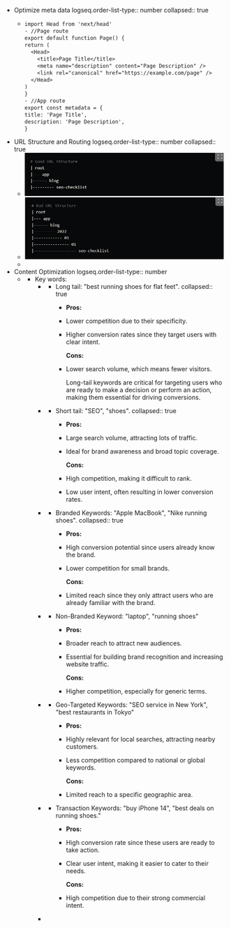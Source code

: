 - Optimize meta data
  logseq.order-list-type:: number
  collapsed:: true
	- ```
	  import Head from 'next/head'
	  - //Page route
	  export default function Page() {
	  return (
	    <Head>
	      <title>Page Title</title>
	      <meta name="description" content="Page Description" />
	      <link rel="canonical" href="https://example.com/page" />
	    </Head>
	  )
	  }
	  - //App route
	  export const metadata = {
	  title: 'Page Title',
	  description: 'Page Description',
	  }
	  ```
- URL Structure and Routing
  logseq.order-list-type:: number
  collapsed:: true
	- ![image.png](../assets/image_1740687112035_0.png)
	- ![image.png](../assets/image_1740687123948_0.png)
	-
- Content Optimization
  logseq.order-list-type:: number
	- + Key words:
		- - Long tail: "best running shoes for flat feet".
		  collapsed:: true
			- **Pros:**
			- Lower competition due to their specificity.
			- Higher conversion rates since they target users with clear intent.
			  
			  **Cons:**
			- Lower search volume, which means fewer visitors.
			  
			  Long-tail keywords are critical for targeting users who are ready to make a decision or perform an action, making them essential for driving conversions.
		- - Short tail: "SEO", "shoes".
		  collapsed:: true
			- **Pros:**
			- Large search volume, attracting lots of traffic.
			- Ideal for brand awareness and broad topic coverage.
			  
			  **Cons:**
			- High competition, making it difficult to rank.
			- Low user intent, often resulting in lower conversion rates.
		- - Branded Keywords: "Apple MacBook",  "Nike running shoes".
		  collapsed:: true
			- **Pros:**
			- High conversion potential since users already know the brand.
			- Lower competition for small brands.
			  
			  **Cons:**
			- Limited reach since they only attract users who are already familiar with the brand.
		- - Non-Branded Keyword: "laptop", "running shoes"
			- **Pros:**
			- Broader reach to attract new audiences.
			- Essential for building brand recognition and increasing website traffic.
			  
			  **Cons:**
			- Higher competition, especially for generic terms.
		- - Geo-Targeted Keywords: "SEO service in New York", "best restaurants in Tokyo"
			- **Pros:**
			- Highly relevant for local searches, attracting nearby customers.
			- Less competition compared to national or global keywords.
			  
			  **Cons:**
			- Limited reach to a specific geographic area.
		- - Transaction Keywords: "buy iPhone 14", "best deals on running shoes."
			- **Pros:**
			- High conversion rate since these users are ready to take action.
			- Clear user intent, making it easier to cater to their needs.
			  
			  **Cons:**
			- High competition due to their strong commercial intent.
		-